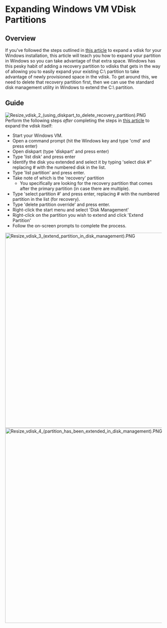 # Expanding Windows VM VDisk Partitions

## Overview

If you've followed the steps outlined in [this
article](Manual/VM_Management#Expanding_a_vdisk "wikilink") to expand a
vdisk for your Windows installation, this article will teach you how to
expand your partition in Windows so you can take advantage of that extra
space. Windows has this pesky habit of adding a recovery partition to
vdisks that gets in the way of allowing you to easily expand your
existing C:\\ partition to take advantage of newly provisioned space in
the vdisk. To get around this, we need to delete that recovery partition
first, then we can use the standard disk management utility in Windows
to extend the C:\\ partition.

## Guide

![](/docs/legacy/Resize_vdisk_2_(using_diskpart_to_delete_recovery_partition).PNG "Resize_vdisk_2_(using_diskpart_to_delete_recovery_partition).PNG")
Perform the following steps *after* completing the steps in [this
article](Manual/VM_Management#Expanding_a_vdisk "wikilink") to expand
the vdisk itself:

- Start your Windows VM.
- Open a command prompt (hit the Windows key and type 'cmd' and press
  enter)
- Open diskpart (type 'diskpart' and press enter)
- Type 'list disk' and press enter
- Identify the disk you extended and select it by typing 'select disk
  \#" replacing \# with the numbered disk in the list.
- Type 'list partition' and press enter.
- Take note of which is the 'recovery' partition
  - You specifically are looking for the recovery partition that comes
    after the primary partition (in case there are multiple).
- Type 'select partition \#' and press enter, replacing \# with the
  numbered partition in the list (for recovery).
- Type 'delete partition override' and press enter.
- Right-click the start menu and select 'Disk Management'
- Right-click on the partition you wish to extend and click 'Extend
  Partition'
- Follow the on-screen prompts to complete the process.

<img src="/docs/legacy/Resize_vdisk_3_(extend_partition_in_disk_management).PNG"
title="Resize_vdisk_3_(extend_partition_in_disk_management).PNG"
width="625"
alt="Resize_vdisk_3_(extend_partition_in_disk_management).PNG" /> <img
src="Resize_vdisk_4_(partition_has_been_extended_in_disk_management).PNG"
title="Resize_vdisk_4_(partition_has_been_extended_in_disk_management).PNG"
width="625"
alt="Resize_vdisk_4_(partition_has_been_extended_in_disk_management).PNG" />
